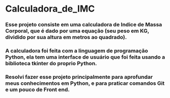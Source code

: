 # Calculadora_de_IMC
### Esse projeto consiste em uma calculadora de Indice de Massa Corporal, que é dado por uma equação (seu peso em KG, dividido por sua altura em metros ao quadrado).
### A calculadora foi feita com a linguagem de programação Python, ela tem uma interface de usuário que foi feita usando a biblioteca tkinter do proprio Python.
### Resolvi fazer esse projeto principalmente para aprofundar meus conhecimentos em Python, e para praticar comandos Git e um pouco de Front end.